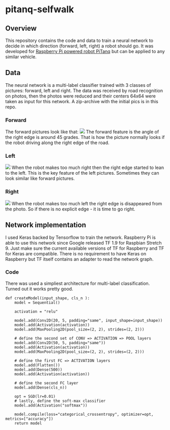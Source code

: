 # pitanq-selfwalk
## Overview
This repository contains the code and data to train a neural network to decide in which direction (forward, left, right) a robot should go.
It was developed for <a href="https://pitanq.com">Raspberry Pi powered robot PiTanq</a> but can be applied to any similar vehicle.

## Data
The neural network is a multi-label classifier trained with 3 classes of pictures: forward, left and right.
The data was received by road recognition on photos, then the photos were reduced and their centers 64x64 were taken as input for this network.
A zip-archive with the initial pics is in this repo.

### Forward
The forward pictures look like that:
![](https://pitanq.com/img/nn/straight.png)
The forward feature is the angle of the right edge is around 45 grades.
That is how the picture normally looks if the robot driving along the right edge of the road.

### Left
![](https://pitanq.com/img/nn/left.png)
When the robot makes too much right then the right edge started to lean to the left. This is the key feature of the left pictures. Sometimes they can look similar like forward pictures.

### Right
![](https://pitanq.com/img/nn/right.png)
When the robot makes too much left the right edge is disappeared from the photo. So if there is no explicit edge - it is time to go right.

## Network implementation
I used Keras backed by Tensorflow to train the network.
Raspberry Pi is able to use this network since Google released TF 1.9 for Raspbian Stretch 9.
Just make sure the current available versions of TF for Raspberry and TF for Keras are compatible.
There is no requirement to have Keras on Raspberry but TF itself contains an adapter to read the network graph.

### Code

There was used a simpliest architecture for multi-label classification.
Turned out it works pretty good.

```
def createModel(input_shape, cls_n ):
    model = Sequential()

    activation = "relu"

    model.add(Conv2D(20, 5, padding="same", input_shape=input_shape))
    model.add(Activation(activation))
    model.add(MaxPooling2D(pool_size=(2, 2), strides=(2, 2)))

    # define the second set of CONV => ACTIVATION => POOL layers
    model.add(Conv2D(50, 5, padding="same"))
    model.add(Activation(activation))
    model.add(MaxPooling2D(pool_size=(2, 2), strides=(2, 2)))

    # define the first FC => ACTIVATION layers
    model.add(Flatten())
    model.add(Dense(500))
    model.add(Activation(activation))

    # define the second FC layer
    model.add(Dense(cls_n))

    opt = SGD(lr=0.01)
    # lastly, define the soft-max classifier
    model.add(Activation("softmax"))

    model.compile(loss="categorical_crossentropy", optimizer=opt, metrics=["accuracy"])
    return model
```
